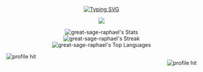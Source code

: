 
<div align="center">
  
 [![Typing SVG](https://readme-typing-svg.herokuapp.com?font=Tiny5&duration=6000&pause=1000&color=7633F7&width=435&separator=%3C&lines=HELLO+THERE++I+AM+VINAYAK++)](https://git.io/typing-svg)
 
</div>
<div>
  <p align="center">
  <a href="https://skillicons.dev">
    <img src="https://skillicons.dev/icons?i=git,androidstudio,cs,css,figma,html,java,js,mysql,py,unity,unreal,vscode,github,c,react" />
  </a>
</p>
</div>
<div align= "center">
  
![great-sage-raphael's Stats](https://github-readme-stats.vercel.app/api?username=great-sage-raphael&theme=gotham&show_icons=true&hide_border=true&count_private=true)<br>
![great-sage-raphael's Streak](https://github-readme-streak-stats.herokuapp.com/?user=great-sage-raphael&theme=gotham&hide_border=true)<br>
![great-sage-raphael's Top Languages](https://github-readme-stats.vercel.app/api/top-langs/?username=great-sage-raphael&theme=gotham&show_icons=true&hide_border=true&layout=compact)

</div>
<div align ="justified">
  <div align="left">
      <img alt="profile hit" src="https://great-sage-raphael.github.io/great-sage-raphael/assets_readmeongit/p.gif" >
  </div>
  <div align ="right">
  <img alt="profile hit" src="https://great-sage-raphael.github.io/great-sage-raphael/assets_readmeongit/p3.gif" >
  </div>
</div>
<!--
**great-sage-raphael/great-sage-raphael** is a ✨ _special_ ✨ repository because its `README.md` (this file) appears on your GitHub profile.

Here are some ideas to get you started:

- 🔭 I’m currently working on ...
- 🌱 I’m currently learning ...
- 👯 I’m looking to collaborate on ...
- 🤔 I’m looking for help with ...
- 💬 Ask me about ...
- 📫 How to reach me: ...
- 😄 Pronouns: ...
- ⚡ Fun fact: ...
-->
